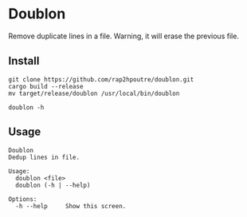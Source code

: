 # Doublon
Remove duplicate lines in a file. Warning, it will erase the previous file.

## Install

```
git clone https://github.com/rap2hpoutre/doublon.git
cargo build --release
mv target/release/doublon /usr/local/bin/doublon

doublon -h
```

## Usage

```
Doublon
Dedup lines in file.

Usage:
  doublon <file>
  doublon (-h | --help)

Options:
  -h --help     Show this screen.
```
